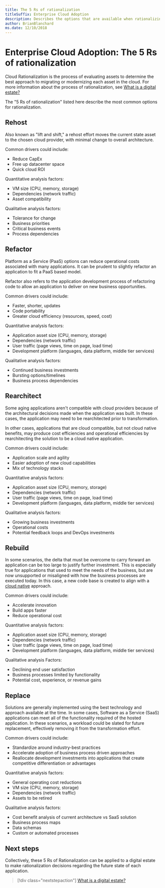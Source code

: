 ```yaml
---
title: The 5 Rs of rationalization
titleSuffix: Enterprise Cloud Adoption
description: Describes the options that are available when rationalizing a digital estate
author: BrianBlanchard
ms.date: 12/10/2018
---
```


# Enterprise Cloud Adoption: The 5 Rs of rationalization

Cloud Rationalization is the process of evaluating assets to determine the best approach to migrating or modernizing each asset in the cloud. For more information about the process of rationalization, see [What is a digital estate?](overview.md)

The "5 Rs of rationalization" listed here describe the most common options for rationalization.

## Rehost

Also known as "lift and shift," a rehost effort moves the current state asset to the chosen cloud provider, with minimal change to overall architecture.

Common drivers could include:

* Reduce CapEx
* Free up datacenter space
* Quick cloud ROI

Quantitative analysis factors:

* VM size (CPU, memory, storage)
* Dependencies (network traffic)
* Asset compatibility

Qualitative analysis factors:

* Tolerance for change
* Business priorities
* Critical business events
* Process dependencies

## Refactor

Platform as a Service (PaaS) options can reduce operational costs associated with many applications. It can be prudent to slightly refactor an application to fit a PaaS based model.

Refactor also refers to the application development process of refactoring code to allow an application to deliver on new business opportunities.

Common drivers could include:

* Faster, shorter, updates
* Code portability
* Greater cloud efficiency (resources, speed, cost)

Quantitative analysis factors:

* Application asset size (CPU, memory, storage)
* Dependencies (network traffic)
* User traffic (page views, time on page, load time)
* Development platform (languages, data platform, middle tier services)

Qualitative analysis factors:

* Continued business investments
* Bursting options/timelines
* Business process dependencies

## Rearchitect

Some aging applications aren't compatible with cloud providers because of the architectural decisions made when the application was built. In these cases, the application may need to be rearchitected prior to transformation.

In other cases, applications that are cloud compatible, but not cloud native benefits, may produce cost efficiencies and operational efficiencies by rearchitecting the solution to be a cloud native application.

Common drivers could include:

* Application scale and agility
* Easier adoption of new cloud capabilities
* Mix of technology stacks

Quantitative analysis factors:

* Application asset size (CPU, memory, storage)
* Dependencies (network traffic)
* User traffic (page views, time on page, load time)
* Development platform (languages, data platform, middle tier services)

Qualitative analysis factors:

* Growing business investments
* Operational costs
* Potential feedback loops and DevOps investments

## Rebuild

In some scenarios, the delta that must be overcome to carry forward an application can be too large to justify further investment. This is especially true for applications that used to meet the needs of the business, but are now unsupported or misaligned with how the business processes are executed today. In this case, a new code base is created to align with a [cloud native](https://azure.microsoft.com/overview/cloudnative/) approach.

Common drivers could include:

* Accelerate innovation
* Build apps faster
* Reduce operational cost

Quantitative analysis factors:

* Application asset size (CPU, memory, storage)
* Dependencies (network traffic)
* User traffic (page views, time on page, load time)
* Development platform (languages, data platform, middle tier services)

Qualitative analysis Factors:

* Declining end user satisfaction
* Business processes limited by functionality
* Potential cost, experience, or revenue gains

## Replace

Solutions are generally implemented using the best technology and approach available at the time. In some cases, Software as a Service (SaaS) applications can meet all of the functionality required of the hosted application. In these scenarios, a workload could be slated for future replacement, effectively removing it from the transformation effort.

Common drivers could include:

* Standardize around industry-best practices
* Accelerate adoption of business process driven approaches
* Reallocate development investments into applications that create competitive differentiation or advantages

Quantitative analysis factors:

* General operating cost reductions
* VM size (CPU, memory, storage)
* Dependencies (network traffic)
* Assets to be retired

Qualitative analysis factors:

* Cost benefit analysis of current architecture vs SaaS solution
* Business process maps
* Data schemas
* Custom or automated processes

## Next steps

Collectively, these 5 Rs of Rationalization can be applied to a digital estate to make rationalization decisions regarding the future state of each application.

> [!div class="nextstepaction"]
> [What is a digital estate?](overview.md)
